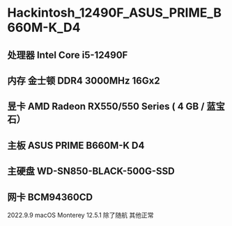 # Hackintosh_12490F_ASUS_PRIME_B660M-K_D4

## 处理器 Intel Core i5-12490F 
## 内存 金士顿 DDR4 3000MHz 16Gx2
## 昱卡 AMD Radeon RX550/550 Series ( 4 GB / 蓝宝石）
## 主板 ASUS PRIME B660M-K D4 
## 主硬盘 WD-SN850-BLACK-500G-SSD
## 网卡 BCM94360CD

2022.9.9 
macOS Monterey 12.5.1 除了随航 其他正常
